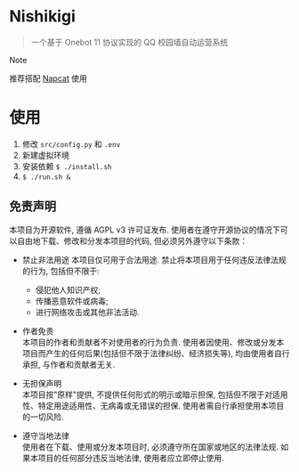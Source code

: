 # Nishikigi
> 一个基于 Onebot 11 协议实现的 QQ 校园墙自动运营系统

> [!NOTE]  
> 推荐搭配 [Napcat](https://github.com/NapNeko/NapCatQQ) 使用

# 使用
1. 修改 `src/config.py` 和 `.env`
2. 新建虚拟环境
3. 安装依赖 `$ ./install.sh`
4. `$ ./run.sh &`

## 免责声明
本项目为开源软件, 遵循 AGPL v3 许可证发布. 使用者在遵守开源协议的情况下可以自由地下载、修改和分发本项目的代码, 但必须另外遵守以下条款：

* 禁止非法用途
本项目仅可用于合法用途. 禁止将本项目用于任何违反法律法规的行为, 包括但不限于:
    * 侵犯他人知识产权;
    * 传播恶意软件或病毒;
    * 进行网络攻击或其他非法活动.

* 作者免责  
本项目的作者和贡献者不对使用者的行为负责. 使用者因使用、修改或分发本项目而产生的任何后果(包括但不限于法律纠纷、经济损失等), 均由使用者自行承担, 与作者和贡献者无关.

* 无担保声明  
本项目按"原样"提供, 不提供任何形式的明示或暗示担保, 包括但不限于对适用性、特定用途适用性、无病毒或无错误的担保. 使用者需自行承担使用本项目的一切风险.

* 遵守当地法律  
使用者在下载、使用或分发本项目时, 必须遵守所在国家或地区的法律法规. 如果本项目的任何部分违反当地法律, 使用者应立即停止使用.